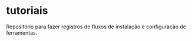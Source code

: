 # tutoriais
Repositório para fazer registros de fluxos de instalação e configuração de ferramentas.
